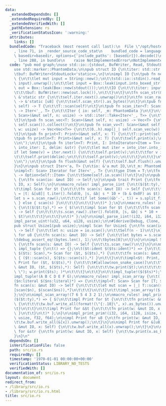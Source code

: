 ```yaml
---
data:
  _extendedDependsOn: []
  _extendedRequiredBy: []
  _extendedVerifiedWith: []
  _pathExtension: rs
  _verificationStatusIcon: ':warning:'
  attributes:
    links: []
  bundledCode: "Traceback (most recent call last):\n  File \"/opt/hostedtoolcache/Python/3.9.1/x64/lib/python3.9/site-packages/onlinejudge_verify/documentation/build.py\"\
    , line 71, in _render_source_code_stat\n    bundled_code = language.bundle(stat.path,\
    \ basedir=basedir, options={'include_paths': [basedir]}).decode()\n  File \"/opt/hostedtoolcache/Python/3.9.1/x64/lib/python3.9/site-packages/onlinejudge_verify/languages/rust.py\"\
    , line 288, in bundle\n    raise NotImplementedError\nNotImplementedError\n"
  code: "pub mod graph;\nuse std::io::{stdout, BufWriter, Read, StdoutLock, Write};\n\
    use std::marker::PhantomData;\n\npub struct IO {\n\titer: std::str::SplitAsciiWhitespace<'static>,\n\
    \tbuf: BufWriter<StdoutLock<'static>>,\n}\n\nimpl IO {\n\tpub fn new() -> Self\
    \ {\n\t\tlet mut input = String::new();\n\t\tstd::io::stdin().read_to_string(&mut\
    \ input).unwrap();\n\t\tlet input = Box::leak(input.into_boxed_str());\n\t\tlet\
    \ out = Box::leak(Box::new(stdout()));\n\t\tIO {\n\t\t\titer: input.split_ascii_whitespace(),\n\
    \t\t\tbuf: BufWriter::new(out.lock()),\n\t\t}\n\t}\n\tfn scan_str(&mut self) ->\
    \ &'static str {\n\t\tself.iter.next().unwrap()\n\t}\n\tfn scan_raw(&mut self)\
    \ -> &'static [u8] {\n\t\tself.scan_str().as_bytes()\n\t}\n\tpub fn scan<T: Scan>(&mut\
    \ self) -> T {\n\t\tT::scan(self)\n\t}\n\tpub fn scan_iter<T: Scan>(&mut self)\
    \ -> Iter<'_, T> {\n\t\tIter { io: self, _m: PhantomData }\n\t}\n\tpub fn scan_n<T:\
    \ Scan>(&mut self, n: usize) -> std::iter::Take<Iter<'_, T>> {\n\t\tself.scan_iter().take(n)\n\
    \t}\n\tpub fn scan_vec<T: Scan>(&mut self, n: usize) -> Vec<T> {\n\t\t(0..n).map(|_|\
    \ self.scan()).collect()\n\t}\n\tpub fn scan_vv<T: Scan>(&mut self, h: usize,\
    \ w: usize) -> Vec<Vec<T>> {\n\t\t(0..h).map(|_| self.scan_vec(w)).collect()\n\
    \t}\n\tpub fn print<T: Print>(&mut self, x: T) {\n\t\tT::print(self, x);\n\t}\n\
    \tpub fn println<T: Print>(&mut self, x: T) {\n\t\tself.print(x);\n\t\tself.print(\"\
    \\n\");\n\t}\n\tpub fn iterln<T: Print, I: IntoIterator<Item = T>>(&mut self,\
    \ into_iter: I, delim: &str) {\n\t\tlet mut iter = into_iter.into_iter();\n\t\t\
    if let Some(v) = iter.next() {\n\t\t\tself.print(v);\n\t\t\tfor v in iter {\n\t\
    \t\t\tself.print(delim);\n\t\t\t\tself.print(v);\n\t\t\t}\n\t\t}\n\t\tself.print(\"\
    \\n\");\n\t}\n\tpub fn flush(&mut self) {\n\t\tself.buf.flush().unwrap();\n\t\
    }\n}\n\npub struct Iter<'a, T> {\n\tio: &'a mut IO,\n\t_m: PhantomData<T>,\n}\n\
    \nimpl<T: Scan> Iterator for Iter<'_, T> {\n\ttype Item = T;\n\tfn next(&mut self)\
    \ -> Option<Self::Item> {\n\t\tSome(self.io.scan())\n\t}\n}\n\npub trait Scan\
    \ {\n\tfn scan(io: &mut IO) -> Self;\n}\n\npub trait Print {\n\tfn print(w: &mut\
    \ IO, x: Self);\n}\n\nmacro_rules! impl_parse_iint {\n\t($($t:ty),*) => { $(\n\
    \t\timpl Scan for $t {\n\t\t\tfn scan(s: &mut IO) -> Self {\n\t\t\t\tlet scan\
    \ = |t: &[u8]| t.iter().fold(0, |s, &b| s * 10 + (b & 0x0F) as $t);\n\t\t\t\t\
    let s = s.scan_raw();\n\t\t\t\tif let Some((&b'-', t)) = s.split_first() { -scan(t)\
    \ } else { scan(s) }\n\t\t\t}\n\t\t}\n\t)* };\n}\n\nmacro_rules! impl_parse_uint\
    \ {\n\t($($t:ty),*) => { $(\n\t\timpl Scan for $t {\n\t\t\tfn scan(s: &mut IO)\
    \ -> Self {\n\t\t\t\ts.scan_raw().iter().fold(0, |s, &b| s * 10 + (b & 0x0F) as\
    \ $t)\n\t\t\t}\n\t\t}\n\t)* };\n}\n\nimpl_parse_iint!(i32, i64, i128, isize);\n\
    impl_parse_uint!(u32, u64, u128, usize);\n\n#[derive(Debug, Clone, Copy, Default)]\n\
    pub struct Usize1(pub usize);\nimpl Scan for Usize1 {\n\tfn scan(io: &mut IO)\
    \ -> Self {\n\t\tlet n: usize = io.scan();\n\t\tSelf(n - 1)\n\t}\n}\n\nimpl Scan\
    \ for u8 {\n\tfn scan(s: &mut IO) -> Self {\n\t\tlet bytes = s.scan_raw();\n\t\
    \tdebug_assert_eq!(bytes.len(), 1);\n\t\tbytes[0]\n\t}\n}\n\nimpl Scan for &[u8]\
    \ {\n\tfn scan(s: &mut IO) -> Self {\n\t\ts.scan_raw()\n\t}\n}\n\nmacro_rules!\
    \ impl_tuple {\n\t() => {};\n\t($t:ident $($ts:ident)*) => {\n\t\timpl<$t: Scan,\
    \ $($ts: Scan),*> Scan for ($t, $($ts),*) {\n\t\t\tfn scan(s: &mut IO) -> Self\
    \ { ($t::scan(s), $($ts::scan(s)),*) }\n\t\t}\n\t\timpl<$t: Print, $($ts: Print),*>\
    \ Print for ($t, $($ts),*) {\n\t\t\t#[allow(non_snake_case)]\n\t\t\tfn print(w:\
    \ &mut IO, ($t, $($ts),*): Self) {\n\t\t\t\tw.print($t);\n\t\t\t\t$( w.print(\"\
    \ \"); w.print($ts); )*\n\t\t\t}\n\t\t}\n\t\timpl_tuple!($($ts)*);\n\t};\n}\n\n\
    impl_tuple!(A B C D E F G);\n\nmacro_rules! impl_scan_array {\n\t() => {};\n\t\
    ($n:literal $($ns:literal)*) => {\n\t\timpl<T: Scan> Scan for [T; $n] {\n\t\t\t\
    fn scan(s: &mut IO) -> Self {\n\t\t\t\tlet mut scan = |_| T::scan(s);\n\t\t\t\t\
    [scan($n), $(scan($ns)),*]\n\t\t\t}\n\t\t}\n\t\timpl_scan_array!($($ns)*);\n\t\
    };\n}\n\nimpl_scan_array!(7 6 5 4 3 2 1);\n\nmacro_rules! impl_print_prim {\n\t\
    ($($t:ty),*) => { $(\n\t\timpl Print for $t {\n\t\t\tfn print(w: &mut IO, x: Self)\
    \ {\n\t\t\t\tw.buf.write_all(format!(\"{:.10}\", x).as_bytes()).unwrap();\n\t\t\
    \t}\n\t\t}\n\t\timpl Print for &$t {\n\t\t\tfn print(w: &mut IO, x: Self) { w.print(*x);\
    \ }\n\t\t}\n\t)* };\n}\n\nimpl_print_prim!(i32, i64, i128, isize, u32, u64, u128,\
    \ usize, f32, f64);\n\nimpl Print for u8 {\n\tfn print(w: &mut IO, x: Self) {\n\
    \t\tw.buf.write_all(&[x]).unwrap();\n\t}\n}\n\nimpl Print for &[u8] {\n\tfn print(w:\
    \ &mut IO, x: Self) {\n\t\tw.buf.write_all(x).unwrap();\n\t}\n}\n\nimpl Print\
    \ for &str {\n\tfn print(w: &mut IO, x: Self) {\n\t\tw.print(x.as_bytes());\n\t\
    }\n}\n"
  dependsOn: []
  isVerificationFile: false
  path: src/io.rs
  requiredBy: []
  timestamp: '1970-01-01 00:00:00+00:00'
  verificationStatus: LIBRARY_NO_TESTS
  verifiedWith: []
documentation_of: src/io.rs
layout: document
redirect_from:
- /library/src/io.rs
- /library/src/io.rs.html
title: src/io.rs
---
```


